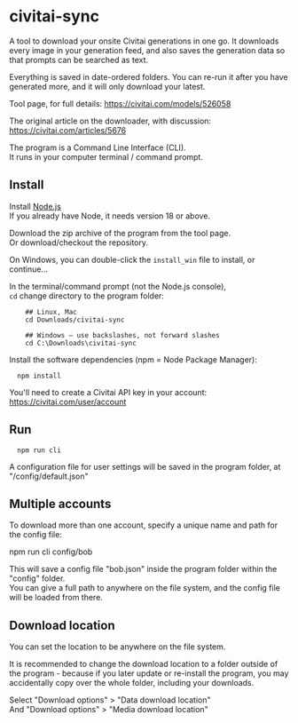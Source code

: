 # civitai-sync

A tool to download your onsite Civitai generations in one go. It downloads every image in your generation feed, and also saves the generation data so that prompts can be searched as text.

Everything is saved in date-ordered folders. You can re-run it after you have generated more, and it will only download your latest.

Tool page, for full details:
https://civitai.com/models/526058

The original article on the downloader, with discussion:
https://civitai.com/articles/5676


The program is a Command Line Interface (CLI).  
It runs in your computer terminal / command prompt.


## Install

Install [Node.js](https://nodejs.org)  
If you already have Node, it needs version 18 or above.

Download the zip archive of the program from the tool page.  
Or download/checkout the repository.

On Windows, you can double-click the `install_win` file to install, or continue...

In the terminal/command prompt (not the Node.js console),  
`cd` change directory to the program folder:

```
    ## Linux, Mac
    cd Downloads/civitai-sync

    ## Windows – use backslashes, not forward slashes
    cd C:\Downloads\civitai-sync
```

Install the software dependencies (npm = Node Package Manager):

```
  npm install
```

You'll need to create a Civitai API key in your account:  
https://civitai.com/user/account


## Run

```
  npm run cli
```
A configuration file for user settings will be saved in the program folder, at  
"/config/default.json"


## Multiple accounts
To download more than one account, specify a unique name and path for the config file:

npm run cli config/bob

This will save a config file "bob.json" inside the program folder within the "config" folder.  
You can give a full path to anywhere on the file system, and the config file will be loaded from there.


## Download location
You can set the location to be anywhere on the file system.

It is recommended to change the download location to a folder outside of the program - because if you later update or re-install the program, you may accidentally copy over the whole folder, including your downloads.

Select "Download options" > "Data download location"  
And "Download options" > "Media download location"
